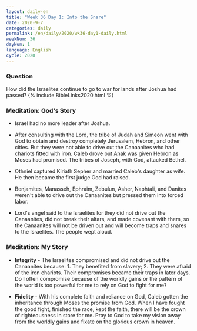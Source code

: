```yaml
---
layout: daily-en
title: "Week 36 Day 1: Into the Snare"
date: 2020-9-7 
categories: daily
permalink: /en/daily/2020/wk36-day1-daily.html
weekNum: 36
dayNum: 1
language: English
cycle: 2020
---
```


### Question     
How did the Israelites continue to go to war for lands after Joshua had passed?
{% include BibleLinks2020.html %} 

### Meditation: God's Story   
+ Israel had no more leader after Joshua. 

+ After consulting with the Lord, the tribe of Judah and Simeon went with God to obtain and destroy completely Jerusalem, Hebron, and other cities. But they were not able to drive out the Canaanites who had chariots fitted with iron. Caleb drove out Anak was given Hebron as Moses had promised. The tribes of Joseph, with God, attacked Bethel. 

+ Othniel captured Kiriath Sepher and married Caleb's daughter as wife. He then became the first judge God had raised. 

+ Benjamites, Manasseh, Ephraim, Zebulun, Asher, Naphtali, and Danites weren't able to drive out the Canaanites but pressed them into forced labor. 

+ Lord's angel said to the Israelites for they did not drive out the Canaanites, did not break their altars, and made covenant with them, so the Canaanites will not be driven out and will become traps and snares to the Israelites. The people wept aloud. 

### Meditation: My Story   
+ **Integrity** - The Israelites compromised and did not drive out the Canaanites because: 1. They benefited from slavery; 2. They were afraid of the iron chariots. Their compromises became their traps in later days. Do I often compromise because of the worldly gains or the pattern of the world is too powerful for me to rely on God to fight for me? 

+ **Fidelity** - With his complete faith and reliance on God, Caleb gotten the inheritance through Moses the promise from God. When I have fought the good fight, finished the race, kept the faith, there will be the crown of righteousness in store for me. Pray to God to take my vision away from the worldly gains and fixate on the glorious crown in heaven. 
